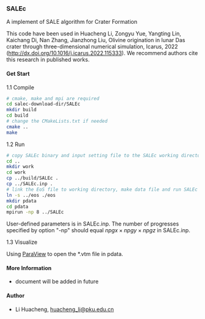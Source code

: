 ### SALEc

A implement of SALE algorithm for Crater Formation

This code have been used in Huacheng Li, Zongyu Yue, Yangting Lin, Kaichang Di, Nan Zhang, Jianzhong Liu, Olivine origination in lunar Das crater through three-dimensional numerical simulation, Icarus, 2022 (http://dx.doi.org/10.1016/j.icarus.2022.115333). We recommend authors cite this research in published works.

#### Get Start

1.1 Compile

```bash
# cmake, make and mpi are required
cd salec-download-dir/SALEc
mkdir build
cd build
# change the CMakeLists.txt if needed
cmake ..
make

```

1.2 Run

```bash
# copy SALEc binary and input setting file to the SALEc working directory(salec-download-dir/SALEc/work/.)
cd ..
mkdir work
cd work
cp ../build/SALEc .
cp ../SALEc.inp .
# link the EoS file to working directory, make data file and run SALEc
ln -s ../eos ./eos
mkdir pdata
cd pdata
mpirun -np 8 ../SALEc
```

User-defined parameters is in SALEc.inp. The number of progresses specified by option "-np" should equal $npgx\times npgy\times npgz$ in SALEc.inp.

1.3 Visualize

Using [ParaView](https://www.paraview.org/) to open the *.vtm file in pdata.

#### More Information

- document will be added in future

#### Author

- Li Huacheng, huacheng_li@pku.edu.cn
